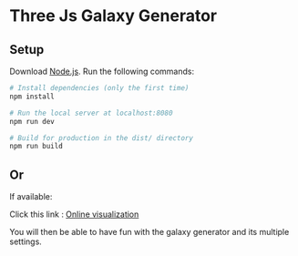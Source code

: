 # Three Js Galaxy Generator

## Setup
Download [Node.js](https://nodejs.org/en/download/).
Run the following commands:

``` bash
# Install dependencies (only the first time)
npm install

# Run the local server at localhost:8080
npm run dev

# Build for production in the dist/ directory
npm run build
```
## Or
If available:

Click this link : [Online visualization](https://terencegrover.github.io/ThreeJS-Galaxy-Generator/)


You will then be able to have fun with the galaxy generator and its multiple settings.
